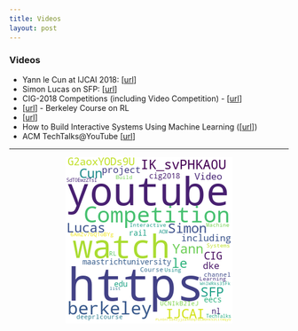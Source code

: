 ```yaml
---
title: Videos
layout: post
---
```


### Videos

* Yann le Cun at IJCAI 2018: [<a href='https://www.youtube.com/watch?v=IK_svPHKA0U'>url</a>]
* Simon Lucas on SFP: [<a href='https://www.youtube.com/watch?v=G2aoxYODs9U'>url</a>]
* CIG-2018 Competitions (including Video Competition) - [<a href='https://project.dke.maastrichtuniversity.nl/cig2018/competitions/'>url</a>]
* [<A href='http://rail.eecs.berkeley.edu/deeprlcourse/'>url</a>] - Berkeley Course on RL
* [<A href='https://www.youtube.com/channel/UCNIkB2IeJ-6AmZv7bQ1oBYg'>url</a>]
* How to Build Interactive Systems Using Machine Learning ([<a href='https://www.youtube.com/watch?v=SdT0EwzZTsI'>url</a>])
* ACM TechTalks@YouTube [<a href='https://www.youtube.com/watch?v=WnIWRks35Fk&list=PLn0nrSd4xjjZa4KDqFBCMOnk52CItWqyU'>url</a>]

<hr><center><img src='assets/png/q13-wordcloud.png' /></center>